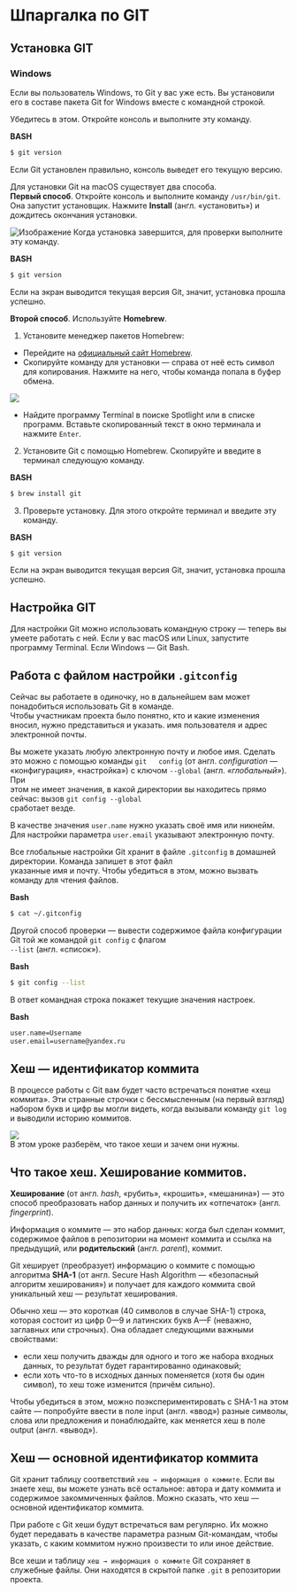 # Шпаргалка по GIT

## Установка GIT  

### Windows 

Если вы пользователь Windows, то Git у вас уже есть. Вы установили его в составе пакета Git for Windows вместе с командной строкой.

Убедитесь в этом. Откройте консоль и выполните эту команду.

**BASH**  

```bash
$ git version 
```
Если Git установлен правильно, консоль выведет его текущую версию.  

Для установки Git на macOS существует два способа.  
**Первый способ**. Откройте консоль и выполните команду ```/usr/bin/git```. Она запустит установщик. Нажмите **Install** (англ. «установить») и дождитесь окончания установки.  

![Изображение](https://pictures.s3.yandex.net/resources/S1_57-5_1683929261.png)
Когда установка завершится, для проверки выполните эту команду.  

**BASH**  

```bash
$ git version 
```
Если на экран выводится текущая версия Git, значит, установка прошла успешно.

**Второй способ**. Используйте **Homebrew**.


1. Установите менеджер пакетов Homebrew:  
- Перейдите на [официальный сайт Homebrew](https://brew.sh).
- Скопируйте команду для установки — справа от неё есть символ для копирования. Нажмите на него, чтобы команда попала в буфер обмена.

![](https://pictures.s3.yandex.net/resources/S1_57-1_1683929299.png)
- Найдите программу Terminal в поиске Spotlight или в списке программ. Вставьте скопированный текст в окно терминала и нажмите ```Enter```.
2. Установите Git с помощью Homebrew. Скопируйте и введите в терминал следующую команду.

**BASH**

```Bash
$ brew install git
```

3. Проверьте установку. Для этого откройте терминал и введите эту команду.

**BASH**
```bash
$ git version
```
Если на экран выводится текущая версия Git, значит, установка прошла успешно. 


## Настройка GIT  

Для настройки Git можно использовать командную строку — теперь вы умеете работать с ней. Если у вас macOS или Linux, запустите программу Terminal. Если Windows — Git Bash.

## Работа с файлом настройки ```.gitconfig```

Сейчас вы работаете в одиночку, но в дальнейшем вам может понадобиться использовать Git в команде.  
Чтобы участникам проекта было понятно, кто и какие изменения вносил, нужно представиться и указать. 
имя пользователя и адрес электронной почты.  

Вы можете указать любую электронную почту и любое имя. Сделать это можно с помощью команды ```git  
config``` (от англ. *configuration* — «конфигурация», «настройка») с ключом ```--global``` (англ. *«глобальный»*). При  
этом не имеет значения, в какой директории вы находитесь прямо сейчас: вызов ```git config --global```  
сработает везде.

В качестве значения ```user.name``` нужно указать своё имя или никнейм. Для настройки параметра ```user.email``` указывают электронную почту.

Все глобальные настройки Git хранит в файле ```.gitconfig``` в домашней директории. Команда запишет в этот файл  
указанные имя и почту. Чтобы убедиться в этом, можно вызвать команду для чтения файлов.  

**Bash**  
```bash
$ cat ~/.gitconfig
```
Другой способ проверки — вывести содержимое файла конфигурации Git той же командой ```git config``` с флагом  
```--list``` (англ. «список»).  

**Bash** 
```bash
$ git config --list
```  
В ответ командная строка покажет текущие значения настроек.  

**Bash**  
```bash
user.name=Username
user.email=username@yandex.ru
```    

## Хеш — идентификатор коммита  
В процессе работы с Git вам будет часто встречаться понятие «хеш коммита». Эти странные строчки с бессмысленным (на первый взгляд) набором букв и цифр вы могли видеть, когда вызывали команду ```git log``` и выводили историю коммитов.  

![](https://pictures.s3.yandex.net/resources/M2_T5_04-2_1686651606.png)  
В этом уроке разберём, что такое хеши и зачем они нужны.  

## Что такое хеш. Хеширование коммитов. 
**Хеширование** (от англ. *hash*, «рубить», «крошить», «мешанина») — это способ преобразовать набор данных и получить их «отпечаток» (англ. *fingerprint*).  

Информация о коммите — это набор данных: когда был сделан коммит, содержимое файлов в репозитории на момент коммита и ссылка на предыдущий, или **родительский** (англ. *parent*), коммит.

Git хеширует (преобразует) информацию о коммите с помощью алгоритма **SHA-1** (от англ. Secure Hash Algorithm — «безопасный алгоритм хеширования») и получает для каждого коммита свой уникальный хеш — результат хеширования.

Обычно хеш — это короткая (40 символов в случае SHA-1) строка, которая состоит из цифр 0—9 и латинских букв A—F (неважно, заглавных или строчных). Она обладает следующими важными свойствами:
- если хеш получить дважды для одного и того же набора входных данных, то результат будет гарантированно одинаковый;
- если хоть что-то в исходных данных поменяется (хотя бы один символ), то хеш тоже изменится (причём сильно).  

Чтобы убедиться в этом, можно поэкспериментировать с SHA-1 на этом сайте — попробуйте ввести в поле input (англ. «ввод») разные символы, слова или предложения и понаблюдайте, как меняется хеш в поле output (англ. «вывод»).
## Хеш — основной идентификатор коммита  
Git хранит таблицу соответствий ```хеш → информация о коммите```. Если вы знаете хеш, вы можете узнать всё остальное: автора и дату коммита и содержимое закоммиченных файлов. Можно сказать, что хеш — основной идентификатор коммита.

При работе с Git хеши будут встречаться вам регулярно. Их можно будет передавать в качестве параметра разным Git-командам, чтобы указать, с каким коммитом нужно произвести то или иное действие.

Все хеши и таблицу ```хеш → информация о коммите``` Git сохраняет в служебные файлы. Они находятся в скрытой папке ```.git``` в репозитории проекта.


